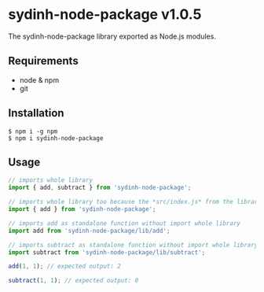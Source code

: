# sydinh-node-package v1.0.5

The sydinh-node-package library exported as Node.js modules.

## Requirements

- node & npm
- git

## Installation

```
$ npm i -g npm
$ npm i sydinh-node-package
```

## Usage

```Javascript
// imports whole library
import { add, subtract } from 'sydinh-node-package';

// imports whole library too because the *src/index.js* from the library imports/exports subtract function
import { add } from 'sydinh-node-package';

// imports add as standalone function without import whole library
import add from 'sydinh-node-package/lib/add';

// imports subtract as standalone function without import whole library
import subtract from 'sydinh-node-package/lib/subtract';

add(1, 1); // expected output: 2

subtract(1, 1); // expected output: 0
```